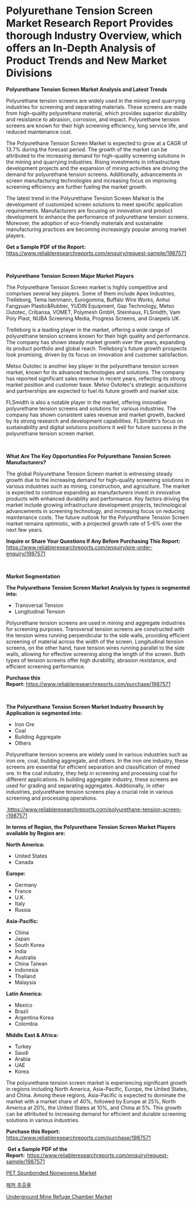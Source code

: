 <p><h1>Polyurethane Tension Screen Market Research Report Provides thorough Industry Overview, which offers an In-Depth Analysis of Product Trends and New Market Divisions</h1></p><p><strong>Polyurethane Tension Screen Market Analysis and Latest Trends</strong></p>
<p><p>Polyurethane tension screens are widely used in the mining and quarrying industries for screening and separating materials. These screens are made from high-quality polyurethane material, which provides superior durability and resistance to abrasion, corrosion, and impact. Polyurethane tension screens are known for their high screening efficiency, long service life, and reduced maintenance cost.</p><p>The Polyurethane Tension Screen Market is expected to grow at a CAGR of 13.7% during the forecast period. The growth of the market can be attributed to the increasing demand for high-quality screening solutions in the mining and quarrying industries. Rising investments in infrastructure development projects and the expansion of mining activities are driving the demand for polyurethane tension screens. Additionally, advancements in screen manufacturing technologies and increasing focus on improving screening efficiency are further fueling the market growth.</p><p>The latest trend in the Polyurethane Tension Screen Market is the development of customized screen solutions to meet specific application requirements. Manufacturers are focusing on innovation and product development to enhance the performance of polyurethane tension screens. Moreover, the adoption of eco-friendly materials and sustainable manufacturing practices are becoming increasingly popular among market players.</p></p>
<p><strong>Get a Sample PDF of the Report:&nbsp;</strong> <a href="https://www.reliableresearchreports.com/enquiry/request-sample/1987571">https://www.reliableresearchreports.com/enquiry/request-sample/1987571</a></p>
<p>&nbsp;</p>
<p><strong>Polyurethane Tension Screen Major Market Players</strong></p>
<p><p>The Polyurethane Tension Screen market is highly competitive and comprises several key players. Some of them include Apex Industries, Trelleborg, Tema Isenmann, Eurogomma, Buffalo Wire Works, Anhui Fangyuan Plastic&Rubber, YUDIN Equipment, Gap Technology, Metso Outotec, Cribansa, VOMET, Polymesh GmbH, Steinhaus, FLSmidth, Vam Poly Plast, NUBA Screening Media, Progress Screens, and Graepels UK.</p><p>Trelleborg is a leading player in the market, offering a wide range of polyurethane tension screens known for their high quality and performance. The company has shown steady market growth over the years, expanding its product portfolio and global reach. Trelleborg's future growth prospects look promising, driven by its focus on innovation and customer satisfaction.</p><p>Metso Outotec is another key player in the polyurethane tension screen market, known for its advanced technologies and solutions. The company has reported significant sales revenue in recent years, reflecting its strong market position and customer base. Metso Outotec's strategic acquisitions and partnerships are expected to fuel its future growth and market size.</p><p>FLSmidth is also a notable player in the market, offering innovative polyurethane tension screens and solutions for various industries. The company has shown consistent sales revenue and market growth, backed by its strong research and development capabilities. FLSmidth's focus on sustainability and digital solutions positions it well for future success in the polyurethane tension screen market.</p></p>
<p>&nbsp;</p>
<p><strong>What Are The Key Opportunities For Polyurethane Tension Screen Manufacturers?</strong></p>
<p><p>The global Polyurethane Tension Screen market is witnessing steady growth due to the increasing demand for high-quality screening solutions in various industries such as mining, construction, and agriculture. The market is expected to continue expanding as manufacturers invest in innovative products with enhanced durability and performance. Key factors driving the market include growing infrastructure development projects, technological advancements in screening technology, and increasing focus on reducing maintenance costs. The future outlook for the Polyurethane Tension Screen market remains optimistic, with a projected growth rate of 5-6% over the next few years.</p></p>
<p><strong>Inquire or Share Your Questions If Any Before Purchasing This Report:</strong> <a href="https://www.reliableresearchreports.com/enquiry/pre-order-enquiry/1987571">https://www.reliableresearchreports.com/enquiry/pre-order-enquiry/1987571</a></p>
<p>&nbsp;</p>
<p><strong>Market Segmentation</strong></p>
<p><strong>The Polyurethane Tension Screen Market Analysis by types is segmented into:</strong></p>
<p><ul><li>Transversal Tension</li><li>Longitudinal Tension</li></ul></p>
<p><p>Polyurethane tension screens are used in mining and aggregate industries for screening purposes. Transversal tension screens are constructed with the tension wires running perpendicular to the side walls, providing efficient screening of material across the width of the screen. Longitudinal tension screens, on the other hand, have tension wires running parallel to the side walls, allowing for effective screening along the length of the screen. Both types of tension screens offer high durability, abrasion resistance, and efficient screening performance.</p></p>
<p><strong>Purchase this Report:&nbsp;</strong><a href="https://www.reliableresearchreports.com/purchase/1987571">https://www.reliableresearchreports.com/purchase/1987571</a></p>
<p>&nbsp;</p>
<p><strong>The Polyurethane Tension Screen Market Industry Research by Application is segmented into:</strong></p>
<p><ul><li>Iron Ore</li><li>Coal</li><li>Building Aggregate</li><li>Others</li></ul></p>
<p><p>Polyurethane tension screens are widely used in various industries such as iron ore, coal, building aggregate, and others. In the iron ore industry, these screens are essential for efficient separation and classification of mined ore. In the coal industry, they help in screening and processing coal for different applications. In building aggregate industry, these screens are used for grading and separating aggregates. Additionally, in other industries, polyurethane tension screens play a crucial role in various screening and processing operations.</p></p>
<p><a href="https://www.reliableresearchreports.com/polyurethane-tension-screen-r1987571">&nbsp;https://www.reliableresearchreports.com/polyurethane-tension-screen-r1987571</a></p>
<p><strong>In terms of Region, the Polyurethane Tension Screen Market Players available by Region are:</strong></p>
<p>
    <p> <strong> North America: </strong>
        <ul>
            <li>United States</li>
            <li>Canada</li>
        </ul>
        </p> 
    <p> <strong> Europe: </strong>
        <ul>
            <li>Germany</li>
            <li>France</li>
            <li>U.K.</li>
            <li>Italy</li>
            <li>Russia</li>
        </ul>
        </p> 
    <p> <strong> Asia-Pacific: </strong>
        <ul>
            <li>China</li>
            <li>Japan</li>
            <li>South Korea</li>
            <li>India</li>
            <li>Australia</li>
            <li>China Taiwan</li>
            <li>Indonesia</li>
            <li>Thailand</li>
            <li>Malaysia</li>
        </ul>
        </p> 
    <p> <strong> Latin America: </strong>
        <ul>
            <li>Mexico</li>
            <li>Brazil</li>
            <li>Argentina Korea</li>
            <li>Colombia</li>
        </ul>
        </p> 
    <p> <strong> Middle East & Africa: </strong>
        <ul>
            <li>Turkey</li>
            <li>Saudi</li>
            <li>Arabia</li>
            <li>UAE</li>
            <li>Korea</li>
        </ul>
    </p>
    </p>
<p><p>The polyurethane tension screen market is experiencing significant growth in regions including North America, Asia-Pacific, Europe, the United States, and China. Among these regions, Asia-Pacific is expected to dominate the market with a market share of 40%, followed by Europe at 25%, North America at 20%, the United States at 10%, and China at 5%. This growth can be attributed to increasing demand for efficient and durable screening solutions in various industries.</p></p>
<p><strong>Purchase this Report: </strong><a href="https://www.reliableresearchreports.com/purchase/1987571">https://www.reliableresearchreports.com/purchase/1987571</a></p>
<p>&nbsp;<strong>Get a Sample PDF of the Report:&nbsp;&nbsp;</strong><a href="https://www.reliableresearchreports.com/enquiry/request-sample/1987571">https://www.reliableresearchreports.com/enquiry/request-sample/1987571</a></p>
<p><strong></strong></p>
<p><p><a href="https://spotless-saver-8fd.notion.site/PET-Spunbonded-Nonwovens-Market-The-Key-To-Successful-Business-Strategy-Forecast-Till-2031-b4b4cecaaf7843cd9a544d089cf2f528">PET Spunbonded Nonwovens Market</a></p><p><a href="https://github.com/lzrvbyqzftro57/Market-Research-Report-List-1/blob/main/870941241507.md">페퍼 추출물</a></p><p><a href="https://github.com/RoccoManning/Market-Research-Report-List-4/blob/main/underground-mine-refuge-chamber-market.md">Underground Mine Refuge Chamber Market</a></p></p>